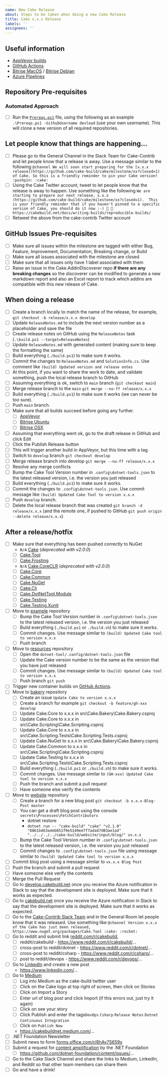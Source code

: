 ```yaml
---
name: New Cake Release
about: Steps to be taken when doing a new Cake Release
title: Cake x.x.x Release
labels: ''
assignees: ''
---
```


## Useful information

* [AppVeyor builds](https://ci.appveyor.com/project/cakebuild/cake)
* [GitHub Actions](https://github.com/cake-build/cake/actions)
* [Bitrise MacOS](https://app.bitrise.io/app/42eaef77e8db4a5c) / [Bitrise Debian](https://app.bitrise.io/app/ea0c6b3c61eb1e79)
* [Azure Pipelines](https://dev.azure.com/cake-build/Cake/_build)

## Repository Pre-requisites

### Automated Approach
- [ ] Run the [`Prereqs.ps1`](https://github.com/cake-build/processes/blob/master/cake/Prereqs.ps1) file, using the following as an example `.\Prereqs.ps1 -GithubUsername devlead` (use your own username). This will clone a new version of all required repositories.

## Let people know that things are happening...

- [ ] Please go to the General Channel in the Slack Team for Cake-Contrib and let people know that a release is away. Use a message similar to the following `@channel We will soon start preparing for the [x.x.x release](https://github.com/cake-build/cake/milestone/xx?closed=1) of Cake. So this is a friendly reminder to pin your Cake version! :pushpin: :cake:`
- [ ] Using the Cake Twitter account, tweet to let people know that the release is away to happen. Use something like the following `We are starting to prepare our next release, x.x.x (https://github.com/cake-build/cake/milestone/xx?closed=1).  This is your friendly reminder that if you haven't pinned to a specific version of Cake, you should do it now :-) 📌 🍰 https://cakebuild.net/docs/writing-builds/reproducible-builds/`
- [ ] Retweet the above from the cake-contrib Twitter account

## GitHub Issues Pre-requisites

- [ ] Make sure all issues within the milestone are tagged with either Bug, Feature, Improvement, Documentation, Breaking change, or Build
- [ ] Make sure all issues associated with the milestone are closed
- [ ] Make sure that all issues only have 1 label associated with them
- [ ] Raise an issue in the Cake.AddinDiscoverer repo **if there are any breaking changes** so the discoverer can be modified to generate a new markdown report and also an Excel report to track which addins are compatible with this new release of Cake.

## When doing a release

- [ ] Create a branch locally to match the name of the release, for example, `git checkout -b release/x.x.x develop`
- [ ] Update `ReleaseNotes.md` to include the next version number as a placeholder and save the file
- [ ] Create release notes on GitHub using the `ReleaseNotes` task (`.\build.ps1 --target=ReleaseNotes`)
- [ ] Update `ReleaseNotes.md` with generated content (making sure to keep the formatting the same)
- [ ] Build everything (`./build.ps1`) to make sure it works.
- [ ] Commit the changes to `ReleaseNotes.md` and `SolutionInfo.cs`. Use comment like `(build) Updated version and release notes`
- [ ] At this point, if you want to share the work to date, and validate something, push the local release branch to GitHub
- [ ] Assuming everything is ok, switch to `main` branch (`git checkout main`)
- [ ] Merge release branch to the `main` `git merge --no-ff release/x.x.x`
- [ ] Build everything (`./build.ps1`) to make sure it works (we can never be too sure).
- [ ] Push `main` branch.
- [ ] Make sure that all builds succeed before going any further.
    - [ ] [AppVeyor](https://ci.appveyor.com/project/cakebuild/cake)
    - [ ] [Bitrise Ubuntu](https://app.bitrise.io/app/ea0c6b3c61eb1e79#/builds)
    - [ ] [Bitrise OSX](https://app.bitrise.io/app/42eaef77e8db4a5c#/builds)
- [ ] Assuming that everything went ok, go to the draft release in GitHub and click Edit
- [ ] Click the Publish Release button
- [ ] This will trigger another build in AppVeyor, but this time with a tag.
- [ ] Switch to `develop` branch `git checkout develop`
- [ ] Merge release branch into develop `git merge --no-ff release/x.x.x`
- [ ] Resolve any merge conflicts
- [ ] Bump the Cake Tool Version number in `.config\dotnet-tools.json` to the latest released version, i.e. the version you just released
- [ ] Build everything (`./build.ps1`) to make sure it works.
- [ ] Commit the changes to `.config\dotnet-tools.json`. Use commit message like `(build) Updated Cake Tool to version x.x.x`
- [ ] Push `develop` branch.
- [ ] Delete the local release branch that was created `git branch -d release/x.x.x` (and the remote one, if pushed to GitHub `git push origin --delete release/x.x.x`)

## After a release/hotfix

- [ ] Make sure that everything has been pushed correctly to NuGet
  - `N/A` [Cake](https://www.nuget.org/packages/Cake/) (_deprecated with v2.0.0_)
  - [ ] [Cake.Tool](https://www.nuget.org/packages/Cake.Tool/)
  - [ ] [Cake.Frosting](https://www.nuget.org/packages/Cake.Frosting/)
  - `N/A` [Cake.CoreCLR](https://www.nuget.org/packages/Cake.CoreCLR/) (_deprecated with v2.0.0_)
  - [ ] [Cake.Core](https://www.nuget.org/packages/Cake.Core/)
  - [ ] [Cake.Common](https://www.nuget.org/packages/Cake.Common/)
  - [ ] [Cake.NuGet](https://www.nuget.org/packages/Cake.NuGet/)
  - [ ] [Cake.Cli](https://www.nuget.org/packages/Cake.Cli/)
  - [ ] [Cake.DotNetTool.Module](https://www.nuget.org/packages/Cake.DotNetTool.Module/)
  - [ ] [Cake.Testing](https://www.nuget.org/packages/Cake.Testing/)
  - [ ] [Cake.Testing.Xunit](https://www.nuget.org/packages/Cake.Testing.Xunit/)
- [ ] Move to [example](https://github.com/cake-build/example) repository
  - [ ] Bump the Cake Tool Version number in `.config\dotnet-tools.json` to the latest released version, i.e. the version you just released
  - [ ] Build everything (`./build.ps1` or `./build.sh`) to make sure it works.
  - [ ] Commit changes. Use message similar to `(build) Updated Cake tool to version x.x.x`
  - [ ] Push branch
- [ ] Move to [resources](https://github.com/cake-build/resources) repository
  - [ ] Open the `dotnet-tool/.config/dotnet-tools.json` file
  - [ ] Update the Cake version number to be the same as the version that you have just released
  - [ ] Commit changes. Use message similar to `(build) Updated Cake tool to version x.x.x`
  - [ ] Push branch `git push`
- [ ] Trigger new container builds on [GitHub Actions](https://github.com/cake-build/docker/actions).
- [ ] Move to [bakery](https://github.com/cake-build/bakery) repository
  - [ ] Create an issue `Update Cake to version x.x.x`
  - [ ] Create a branch for example `git checkout -b feature/gh-xxx develop`
  - [ ] Update Cake.Core to x.x.x in src\Cake.Bakery\Cake.Bakery.csproj
  - [ ] Update Cake.Core to x.x.x in src\Cake.Scripting\Cake.Scripting.csproj
  - [ ] Update Cake.Core to x.x.x in src\Cake.Scripting.Tests\Cake.Scripting.Tests.csproj
  - [ ] Update Cake.NuGet to x.x.x in src\Cake.Bakery\Cake.Bakery.csproj
  - [ ] Update Cake.Common to x.x.x in src\Cake.Scripting\Cake.Scripting.csproj
  - [ ] Update Cake.Testing to x.x.x in src\Cake.Scripting.Tests\Cake.Scripting.Tests.csproj
  - [ ] Build everything (`./build.ps1` or `./build.sh`) to make sure it works.
  - [ ] Commit changes. Use message similar to `(GH-xxx) Updated Cake tool to version x.x.x`
  - [ ] Push the branch and submit a pull request
  - [ ] Have someone else verify the contents
- [ ] Move to [website](https://github.com/cake-build/website) repository
  - [ ] Create a branch for a new blog post `git checkout -b x.x.x-Blog-Post master`
  - [ ] You can get a draft blog post using the console `secrets\Processes\FetchContributors`
    - dotnet restore
    - `dotnet run -- "cake-build" "cake" "v2.1.0" "8861b463a4eb651f9e5149ee7f7ada47d03ae1ad" "../../../../cake-build/website/input/blog/" vx.x.x`
  - [ ] Bump the Cake Tool Version number in `.config\dotnet-tools.json` to the latest released version, i.e. the version you just released
  - [ ] Commit changes to `.config\dotnet-tools.json` file using message similar to `(build) Updated Cake tool to version x.x.x`
- [ ] Commit blog post using a message similar to `vx.x.x Blog Post`
- [ ] Push the branch and submit a pull request
- [ ] Have someone else verify the contents
- [ ] Merge the Pull Request
- [ ] Go to [develop.cakebuild.net](https://develop.cakebuild.net) once you receive the Azure notification in Slack to say that the development site is deployed.  Make sure that it works as expected.
- [ ] Go to [cakebuild.net](https://cakebuild.net) once you receive the Azure notification in Slack to say that the development site is deployed.  Make sure that it works as expected.
- [ ] Go to the [Cake-Contrib Slack Team](https://cake-contrib.slack.com) and in the General Room let people know that it was released.  Use something like `@channel Version x.x.x of the Cake has just been released, https://www.nuget.org/packages/Cake.Tool :cake: :rocket: `
- [ ] Go to reddit and submit link [reddit.com/r/cakebuild](https://www.reddit.com/r/cakebuild),
  - [ ] reddit/cakebuild - https://www.reddit.com/r/cakebuild/...
  - [ ] cross-post to reddit/dotnet - https://www.reddit.com/r/dotnet/...
  - [ ] cross-post to reddit/csharp - https://www.reddit.com/r/csharp/...
  - [ ] post to reddit/devops - https://www.reddit.com/r/devops/...
- [ ] Go to [LinkedIn](https://www.linkedin.com/company/17902391/) and create a new post
  - https://www.linkedin.com/...
- [ ] Go to [Medium](https://medium.com/@cakebuildnet)
  - [ ] Log into Medium as the cake-build twitter user
  - [ ] Click on the Cake logo at top right of screen, then click on Stories
  - [ ] Click on Import a Story
  - [ ] Enter url of blog post and click Import (if this errors out, just try it again)
  - [ ] Click on see your story
  - [ ] Click Publish and enter the tags`DevOps` `Csharp` `Release Notes` `Dotnet` `Continuous Integration`
  - [ ] Click on `Publish Now`
  - https://cakebuildnet.medium.com/...
- [ ] .NET Foundation Newsletter
- [ ] Submit news to form [forms.office.com/r/8hAv7S659s](https://forms.office.com/r/8hAv7S659s)
- [ ] Submit a request for [content amplification](https://github.com/dotnet-foundation/content) by the .NET Foundation
  - [ ] https://github.com/dotnet-foundation/content/issues/...
- [ ] Go to the Cake Slack Channel and share the links to Medium, LinkedIn, and Reddit so that other team members can share them
- [ ] Go and have a drink!
